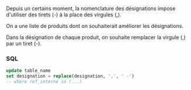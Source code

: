 Depuis un certains moment, la nomenclature des désignations impose d'utiliser des tirets (-) à la place des virgules (,).

On a une liste de produits dont on souhaiterait améliorer les désignations. 

Dans la désignation de chaque produit, on souhaite remplacer la virgule (,) par un tiret (-).

### SQL
```sql
update table_name
set designation = replace(designation, ',', ' -')
-- where ref_interne in (...)
```

<!--
### Python
The same thing with Python/Pandas : 

Partant d'un fichier CSV avec plusieurs colonnes dont une colonne pour la réf_interne, et une autre contenant la désignation, supprimer toutes les autres colonnes.

importer Pandas

lire le fichier CSV et le récupérer dans un dataframe

supprimer les colonnes non pertinentes

éventuallement mettre la réf_interne en index

parcourir chaque élément

pour chaque élément : remplacer la virgule par le tiret

exporter le dataframe

```python
txt = "Nvidia GeForce - RTX4060, Carte graphique, vitesse processeur 2475 MHz, mémoire 8 Go GDDR6, 2 x HDMI, 2 x DisplayPort, PCI Express 4.0, Profil bas"

txt2 = txt.replace(",", " -")

print(txt)

print(txt2)
```
-->
